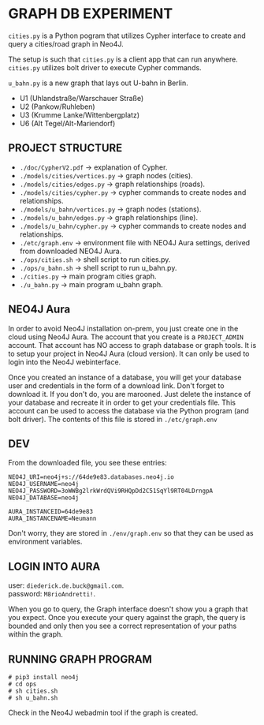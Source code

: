 # GRAPH DB EXPERIMENT

`cities.py` is a Python pogram that utilizes Cypher interface to create and query a cities/road graph in Neo4J.

The setup is such that `cities.py` is a client app that can run anywhere. `cities.py` utilizes bolt driver to execute Cypher commands.

`u_bahn.py` is a new graph that lays out U-bahn in Berlin.
* U1 (Uhlandstraße/Warschauer Straße)
* U2 (Pankow/Ruhleben) 
* U3 (Krumme Lanke/Wittenbergplatz)
* U6 (Alt Tegel/Alt-Mariendorf)


## PROJECT STRUCTURE

* `./doc/CypherV2.pdf` -> explanation of Cypher.  
* `./models/cities/vertices.py` -> graph nodes (cities).  
* `./models/cities/edges.py` -> graph relationships (roads).  
* `./models/cities/cypher.py` -> cypher commands to create nodes and relationships.  
* `./models/u_bahn/vertices.py` -> graph nodes (stations).  
* `./models/u_bahn/edges.py` -> graph relationships (line).  
* `./models/u_bahn/cypher.py` -> cypher commands to create nodes and relationships.  
* `./etc/graph.env` -> environment file with NEO4J Aura settings, derived from downloaded NEO4J Aura.  
* `./ops/cities.sh` -> shell script to run cities.py.  
* `./ops/u_bahn.sh` -> shell script to run u_bahn.py.  
* `./cities.py` -> main program cities graph.  
* `./u_bahn.py` -> main program u_bahn graph.  


## NEO4J Aura
In order to avoid Neo4J installation on-prem, you just create one in the cloud using Neo4J Aura. The account that you create is a `PROJECT_ADMIN` account. That account has NO access to graph database or graph tools. It is to setup your project in Neo4J Aura (cloud version). It can only be used to login into the Neo4J webinterface.

Once you created an instance of a database, you will get your database user and credentials in the form of a download link. Don't forget to download it. If you don't do, you are marooned. Just delete the instance of your database and recreate it in order to get your credentials file. This account can be used to access the database via the Python program (and bolt driver). The contents of this file is stored in `./etc/graph.env`


## DEV
From the downloaded file, you see these entries:

```
NEO4J_URI=neo4j+s://64de9e83.databases.neo4j.io
NEO4J_USERNAME=neo4j
NEO4J_PASSWORD=3oWWBg2lrkWrdQVi9RHQpDd2C51SqYl9RT04LDrngpA
NEO4J_DATABASE=neo4j

AURA_INSTANCEID=64de9e83
AURA_INSTANCENAME=Neumann
```

Don't worry, they are stored in `./env/graph.env` so that they can be used as environment variables. 


## LOGIN INTO AURA
user: `diederick.de.buck@gmail.com`.  
password: `M8rioAndretti!`.  

When you go to query, the Graph interface doesn't show you a graph that you expect. Once you execute your query against the graph, the query is bounded and only then you see a correct representation of your paths within the graph.


## RUNNING GRAPH PROGRAM
```
# pip3 install neo4j
# cd ops
# sh cities.sh
# sh u_bahn.sh
```

Check in the Neo4J webadmin tool if the graph is created.
